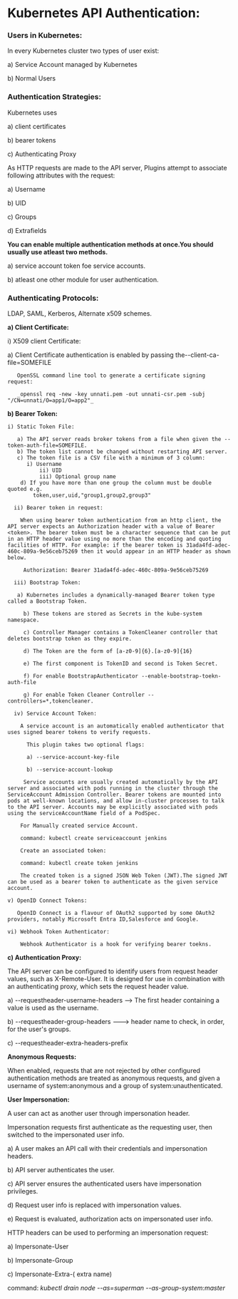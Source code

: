 # Kubernetes API Authentication:

<h3><b>Users in Kubernetes:</b></h3>

In every Kubernetes cluster two types of user exist:

a) Service Account managed by Kubernetes

b) Normal Users

<h3><b>Authentication Strategies:</b></h3>

Kubernetes uses 

a) client certificates

b) bearer tokens

c) Authenticating Proxy

As HTTP requests are made to the API server, Plugins attempt to associate following attributes with the request:

a) Username

b) UID

c) Groups

d) Extrafields

**You can enable multiple authentication methods at once.You should usually use atleast two methods.**

a) service account token foe service accounts.

b) atleast one other module for user authentication.

<h3><b>Authenticating Protocols:</b></h3>

LDAP, SAML, Kerberos, Alternate x509 schemes.

**a) Client Certificate:**

   i) X509 client Certificate:
  
   a) Client Certificate authentication is enabled by passing the--client-ca-file=SOMEFILE
	   
	   OpenSSL command line tool to generate a certificate signing request:
	   
	   _openssl req -new -key unnati.pem -out unnati-csr.pem -subj "/CN=unnati/O=app1/O=app2"_
	   
**b) Bearer Token:**

    i) Static Token File:
    
	   a) The API server reads broker tokens from a file when given the --token-auth-file=SOMEFILE.
	   b) The token list cannot be changed without restarting API server.
	   c) The token file is a CSV file with a minimum of 3 column:
	      i) Username
			  ii) UID
			  iii) Optional group name
    	d) If you have more than one group the column must be double quoted e.g.
            token,user,uid,"group1,group2,group3"
	
	  ii) Bearer token in request:
   
	    When using bearer token authentication from an http client, the API server expects an Authorization header with a value of Bearer <token>. The bearer token must be a character sequence that can be put in an HTTP header value using no more than the encoding and quoting facilities of HTTP. For example: if the bearer token is 31ada4fd-adec-460c-809a-9e56ceb75269 then it would appear in an HTTP header as shown below.

         Authorization: Bearer 31ada4fd-adec-460c-809a-9e56ceb75269
	
	  iii) Bootstrap Token:
   
	   a) Kubernetes includes a dynamically-managed Bearer token type called a Bootstrap Token.
    
		 b) These tokens are stored as Secrets in the kube-system namespace.
   
		 c) Controller Manager contains a TokenCleaner controller that deletes bootstrap token as they expire.
   
		 d) The Token are the form of [a-z0-9]{6}.[a-z0-9]{16}
   
		 e) The first component is TokenID and second is Token Secret.
   
		 f) For enable BootstrapAuthenticator --enable-bootstrap-toekn-auth-file
   
		 g) For enable Token Cleaner Controller --controllers=*,tokencleaner.
   
	  iv) Service Account Token:
   
	    A service account is an automatically enabled authenticator that uses signed bearer tokens to verify requests.
     
		  This plugin takes two optional flags:
    
		  a) --service-account-key-file
    
		  b) --service-account-lookup
    
		 Service accounts are usually created automatically by the API server and associated with pods running in the cluster through the ServiceAccount Admission Controller. Bearer tokens are mounted into pods at well-known locations, and allow in-cluster processes to talk to the API server. Accounts may be explicitly associated with pods using the serviceAccountName field of a PodSpec.
		
		For Manually created service Account.
  
		command: kubectl create serviceaccount jenkins
  
		Create an associated token:
  
		command: kubectl create token jenkins
  
		The created token is a signed JSON Web Token (JWT).The signed JWT can be used as a bearer token to authenticate as the given service account.
		
	v) OpenID Connect Tokens:
 
	   OpenID Connect is a flavour of OAuth2 supported by some OAuth2 providers, notably Microsoft Entra ID,Salesforce and Google.
	   
	vi) Webhook Token Authenticator:
 
	    Webhook Authenticator is a hook for verifying bearer toekns.

**c) Authentication Proxy:**

The API server can be configured to identify users from request header values, such as X-Remote-User. It is designed for use in combination with an authenticating proxy, which sets the request header value.

a) --requestheader-username-headers --> The first header containing a value is used as the username.

b) --requestheader-group-headers  ---> header name to check, in order, for the user's groups.

c) --requestheader-extra-headers-prefix

**Anonymous Requests:**

When enabled, requests that are not rejected by other configured authentication methods are treated as anonymous requests, and given a username of system:anonymous and a group of system:unauthenticated.


**User Impersonation:**

A user can act as another user through impersonation header.

Impersonation  requests first authenticate as the requesting user, then switched to the impersonated user info.

a) A user makes an API call with their credentials and impersonation headers.

b) API server authenticates the user.

c) API server ensures the authenticated users have impersonation privileges.

d) Request user info is replaced with impersonation values.

e) Request is evaluated, authorization acts on impersonated user info.
		
HTTP headers can be used to performing an impersonation request:

a) Impersonate-User

b) Impersonate-Group

c) Impersonate-Extra-( extra name)

command: _kubectl drain node --as=superman --as-group-system:master_
